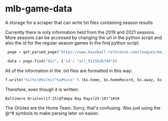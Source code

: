 # mlb-game-data
 A storage for a scraper that can write txt files containing season results

 Currently there is only information held from the 2019 and 2021 seasons. More seasons can be accessed by changing the url in the python script and also the id for the regular season games in the find python script. 

```python
 page = get_parsed_page("https://www.baseball-reference.com/leagues/majors/2019-schedule.shtml")

 data = page.find("div", {'id': "all_9125626744"})
```

All of the information in the .txt files are formatted in this way:

```python
f.write("%s(%s)@%s(%s)^%s#%s\n" % (bs.home, bs.homeRecord, bs.away, bs.awayRecord, bs.homeScore, bs.awayScore))
```

Therefore, even though it is written:

```
Baltimore Orioles(17-25)@Tampa Bay Rays(25-19)^1#10
```

The Orioles are the Home Team. Sorry, that's confusing. Was just using the @^# symbols to make parsing later on easier.